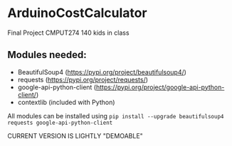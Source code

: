# ArduinoCostCalculator
Final Project CMPUT274
140 kids in class

## Modules needed:
- BeautifulSoup4 (https://pypi.org/project/beautifulsoup4/)
- requests (https://pypi.org/project/requests/)
- google-api-python-client (https://pypi.org/project/google-api-python-client/)
- contextlib (included with Python)

All modules can be installed using
`pip install --upgrade beautifulsoup4 requests google-api-python-client`

CURRENT VERSION IS LIGHTLY "DEMOABLE"
